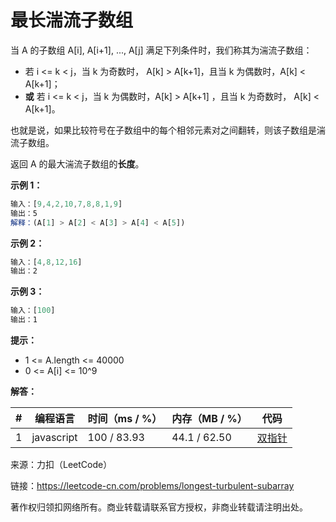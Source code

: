 # 最长湍流子数组

当 A 的子数组 A[i], A[i+1], ..., A[j] 满足下列条件时，我们称其为湍流子数组：

- 若 i <= k < j，当 k 为奇数时， A[k] > A[k+1]，且当 k 为偶数时，A[k] < A[k+1]；
- **或** 若 i <= k < j，当 k 为偶数时，A[k] > A[k+1] ，且当 k 为奇数时， A[k] < A[k+1]。

也就是说，如果比较符号在子数组中的每个相邻元素对之间翻转，则该子数组是湍流子数组。

返回 A 的最大湍流子数组的**长度**。

**示例 1：**

``` javascript
输入：[9,4,2,10,7,8,8,1,9]
输出：5
解释：(A[1] > A[2] < A[3] > A[4] < A[5])
```

**示例 2：**

``` javascript
输入：[4,8,12,16]
输出：2
```

**示例 3：**

``` javascript
输入：[100]
输出：1
```

**提示：**

- 1 <= A.length <= 40000
- 0 <= A[i] <= 10^9

**解答：**

**#**|**编程语言**|**时间（ms / %）**|**内存（MB / %）**|**代码**
--|--|--|--|--
1|javascript|100 / 83.93|44.1 / 62.50|[双指针](./javascript/ac_v1.js)

来源：力扣（LeetCode）

链接：https://leetcode-cn.com/problems/longest-turbulent-subarray

著作权归领扣网络所有。商业转载请联系官方授权，非商业转载请注明出处。
